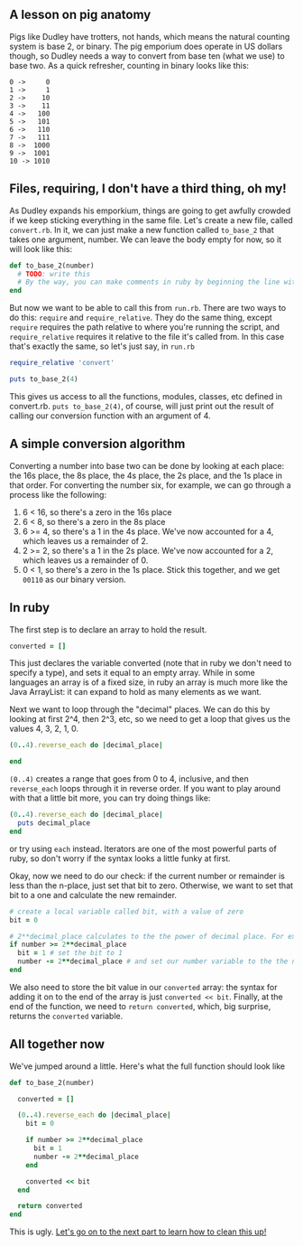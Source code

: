 ## A lesson on pig anatomy
Pigs like Dudley have trotters, not hands, which means the natural counting system is base 2, or binary.
The pig emporium does operate in US dollars though, so Dudley needs a way to convert from base ten (what we use) to base two.
As a quick refresher, counting in binary looks like this:
```
0 ->     0
1 ->     1
2 ->    10
3 ->    11
4 ->   100
5 ->   101
6 ->   110
7 ->   111
8 ->  1000
9 ->  1001
10 -> 1010
```

## Files, requiring, I don't have a third thing, oh my!
As Dudley expands his emporkium, things are going to get awfully crowded if we keep sticking everything in the same file.
Let's create a new file, called `convert.rb`.
In it, we can just make a new function called `to_base_2` that takes one argument, number.
We can leave the body empty for now, so it will look like this:
```ruby
def to_base_2(number)
  # TODO: write this
  # By the way, you can make comments in ruby by beginning the line with a #
end
```

But now we want to be able to call this from `run.rb`.
There are two ways to do this: `require` and `require_relative`. 
They do the same thing, except `require` requires the path relative to where you're running the script, and `require_relative` requires it relative to the file it's called from.
In this case that's exactly the same, so let's just say, in `run.rb`
```ruby
require_relative 'convert'

puts to_base_2(4)
```

This gives us access to all the functions, modules, classes, etc defined in convert.rb.
`puts to_base_2(4)`, of course, will just print out the result of calling our conversion function with an argument of 4.

## A simple conversion algorithm
Converting a number into base two can be done by looking at each place: the 16s place, the 8s place, the 4s place, the 2s place, and the 1s place in that order.
For converting the number six, for example, we can go through a process like the following:
1. 6 < 16, so there's a zero in the 16s place
2. 6 < 8, so there's a zero in the 8s place
3. 6 >= 4, so there's a 1 in the 4s place. We've now accounted for a 4, which leaves us a remainder of 2.
4. 2 >= 2, so there's a 1 in the 2s place. We've now accounted for a 2, which leaves us a remainder of 0.
5. 0 < 1, so there's a zero in the 1s place.
Stick this together, and we get `00110` as our binary version.


## In ruby

The first step is to declare an array to hold the result. 
```ruby
converted = []
```
This just declares the variable converted (note that in ruby we don't need to specify a type), and sets it equal to an empty array.
While in some languages an array is of a fixed size, in ruby an array is much more like the Java ArrayList: it can expand to hold as many elements as we want.

Next we want to loop through the "decimal" places.
We can do this by looking at first 2^4, then 2^3, etc, so we need to get a loop that gives us the values 4, 3, 2, 1, 0.
```ruby
(0..4).reverse_each do |decimal_place|

end
```
`(0..4)` creates a range that goes from 0 to 4, inclusive, and then `reverse_each` loops through it in reverse order.
If you want to play around with that a little bit more, you can try doing things like:
```ruby
(0..4).reverse_each do |decimal_place|
  puts decimal_place
end
```
or try using `each` instead.
Iterators are one of the most powerful parts of ruby, so don't worry if the syntax looks a little funky at first.

Okay, now we need to do our check: if the current number or remainder is less than the n-place, just set that bit to zero.
Otherwise, we want to set that bit to a one and calculate the new remainder.
```ruby
# create a local variable called bit, with a value of zero
bit = 0

# 2**decimal_place calculates to the the power of decimal place. For example, 2**3 is 8 
if number >= 2**decimal_place
  bit = 1 # set the bit to 1
  number -= 2**decimal_place # and set our number variable to the the new remainder, by subtracting off 2^n
end
```

We also need to store the bit value in our `converted` array: the syntax for adding it on to the end of the array is just `converted << bit`.
Finally, at the end of the function, we need to `return converted`, which, big surprise, returns the `converted` variable.  

## All together now
We've jumped around a little. 
Here's what the full function should look like
```ruby
def to_base_2(number)

  converted = []

  (0..4).reverse_each do |decimal_place|
    bit = 0

    if number >= 2**decimal_place
      bit = 1
      number -= 2**decimal_place
    end

    converted << bit
  end

  return converted
end
```

This is ugly. [Let's go on to the next part to learn how to clean this up!](ruby-04.md)
